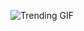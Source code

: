 
<!-- GIF_SECTION -->
![Trending GIF](https://media2.giphy.com/media/v1.Y2lkPThiYjIxNzcyZHc0enFzd2hoNjR3cGlnNDg2a2d1YW1yYzJoYmE1OGphamdsMXZjciZlcD12MV9naWZzX3NlYXJjaCZjdD1n/scZPhLqaVOM1qG4lT9/giphy.gif)
<!-- END_GIF_SECTION -->
